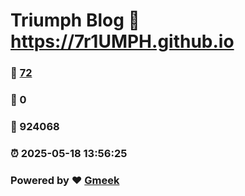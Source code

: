 # Triumph Blog :link: https://7r1UMPH.github.io 
### :page_facing_up: [72](https://7r1UMPH.github.io/tag.html) 
### :speech_balloon: 0 
### :hibiscus: 924068 
### :alarm_clock: 2025-05-18 13:56:25 
### Powered by :heart: [Gmeek](https://github.com/Meekdai/Gmeek)
